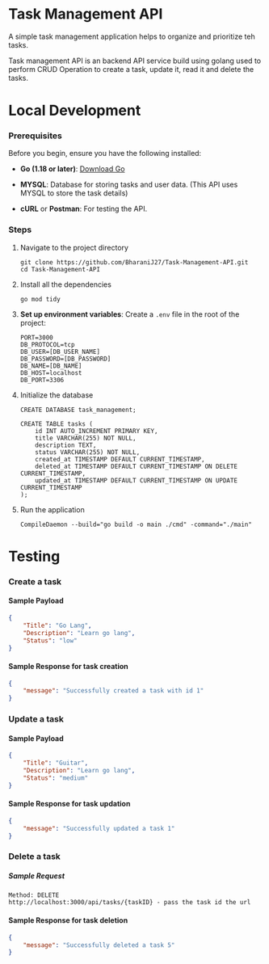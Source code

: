 # Task Management API

A simple task management application helps to organize and prioritize teh tasks. 

Task management API is an backend API service build using golang used to perform CRUD Operation to create a task, update it, read it and delete the tasks.


# Local Development

### Prerequisites
Before you begin, ensure you have the following installed:

- **Go (1.18 or later)**: [Download Go](https://golang.org/dl/)

- **MYSQL**: Database for storing tasks and user data. (This API uses MYSQL to store the task details)

- **cURL** or **Postman**: For testing the API.



### Steps

1. Navigate to the project directory
   ```shell
   git clone https://github.com/BharaniJ27/Task-Management-API.git
   cd Task-Management-API
   ```
2. Install all the dependencies
   ```shell
   go mod tidy
   ```
3. **Set up environment variables**:
   Create a `.env` file in the root of the project:
    ```env
    PORT=3000
    DB_PROTOCOL=tcp
    DB_USER=[DB_USER_NAME]
    DB_PASSWORD=[DB_PASSWORD]
    DB_NAME=[DB_NAME]
    DB_HOST=localhost
    DB_PORT=3306
    ```
4. Initialize the database
    ```
    CREATE DATABASE task_management;

    CREATE TABLE tasks (
        id INT AUTO_INCREMENT PRIMARY KEY,
        title VARCHAR(255) NOT NULL,
        description TEXT,
        status VARCHAR(255) NOT NULL,
        created_at TIMESTAMP DEFAULT CURRENT_TIMESTAMP,
        deleted_at TIMESTAMP DEFAULT CURRENT_TIMESTAMP ON DELETE CURRENT_TIMESTAMP,
        updated_at TIMESTAMP DEFAULT CURRENT_TIMESTAMP ON UPDATE CURRENT_TIMESTAMP
    );
    ```
5. Run the application
    ```
    CompileDaemon --build="go build -o main ./cmd" -command="./main"
    ```

# Testing
### Create a task

#### Sample Payload
```json
{
    "Title": "Go Lang",
    "Description": "Learn go lang",
    "Status": "low"
}
```
#### Sample Response for task creation
```json
{
    "message": "Successfully created a task with id 1"
}
```

### Update a task

#### Sample Payload
```json
{
    "Title": "Guitar",
    "Description": "Learn go lang",
    "Status": "medium"
}
```

#### Sample Response for task updation

```json
{
    "message": "Successfully updated a task 1"
}
```

### Delete a task
##### Sample Request

```
Method: DELETE
http://localhost:3000/api/tasks/{taskID} - pass the task id the url 
```

#### Sample Response for task deletion

```json
{
    "message": "Successfully deleted a task 5"
}
```